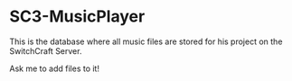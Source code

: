 # SC3-MusicPlayer
This is the database where all music files are stored for his project on the SwitchCraft Server.

Ask me to add files to it!
